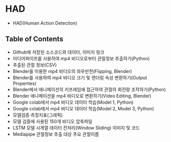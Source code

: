 # HAD
* HAD(Human Action Detection)
## Table of Contents
<ul>
  <li>Github에 저장된 소스코드와 데이터, 이미지 링크 </li>
  <li>미디어파이프를 사용하여 mp4 비디오로부터 관절정보 추출하기(Python)</li>
  <li>추출된 관절 정보(CSV) </li>
  <li>Blender를 이용한 mp4 비디오의 좌우반전(Flipping, Blender) </li>
  <li>Blender를 사용하여 mp4 비디오 크기 및 렌더링 속성 변환하기(Output Properties) </li>
  <li>Blender에서 애니메이션의 키프레임에 접근하여 관절의 회전량 조작하기(Python) </li>
  <li>Blender 애니메이션을 mp4 비디오로 변환하기(Video Editing, Blender) </li>
  <li>Google colab에서 mp4 비디오 데이터 학습(Model 1, Python) </li>
  <li>Google colab에서 mp4 비디오 데이터 학습(Model 2, Model 3, Python) </li>
  <li>모델검증 측정지표(그래픽) </li>
  <li>모델 검증에 사용된 150개 비디오 압축파일 </li>
  <li>LSTM 모델 시계열 데이터 전처리(Window Sliding) 이미지 및 코드 </li>
  <li>Mediapipe 관절정보 추출 대상 주요 관절이름 </li>
</ul>
